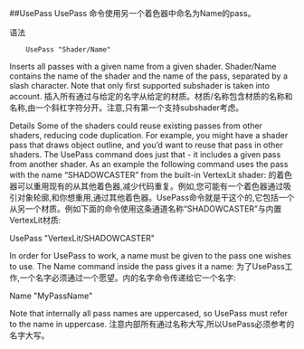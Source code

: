 ##UsePass
UsePass 命令使用另一个着色器中命名为Name的pass。

语法
```
    UsePass "Shader/Name"
```

Inserts all passes with a given name from a given shader. Shader/Name contains the name of the shader and the name of the pass, separated by a slash character. Note that only first supported subshader is taken into account.
插入所有通过与给定的名字从给定的材质。材质/名称包含材质的名称和名称,由一个斜杠字符分开。注意,只有第一个支持subshader考虑。

Details
Some of the shaders could reuse existing passes from other shaders, reducing code duplication. For example, you might have a shader pass that draws object outline, and you’d want to reuse that pass in other shaders. The UsePass command does just that - it includes a given pass from another shader. As an example the following command uses the pass with the name “SHADOWCASTER” from the built-in VertexLit shader:
的着色器可以重用现有的从其他着色器,减少代码重复。例如,您可能有一个着色器通过吸引对象轮廓,和你想重用,通过其他着色器。UsePass命令就是干这个的,它包括一个从另一个材质。例如下面的命令使用这条通道名称“SHADOWCASTER”与内置VertexLit材质:

UsePass "VertexLit/SHADOWCASTER"

In order for UsePass to work, a name must be given to the pass one wishes to use. The Name command inside the pass gives it a name:
为了UsePass工作,一个名字必须通过一个愿望。内的名字命令传递给它一个名字:

Name "MyPassName"

Note that internally all pass names are uppercased, so UsePass must refer to the name in uppercase.
注意内部所有通过名称大写,所以UsePass必须参考的名字大写。






